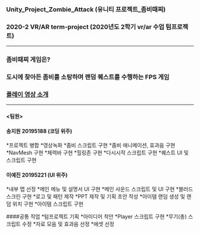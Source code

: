 ### Unity_Project_Zombie_Attack (유니티 프로젝트_좀비때찌)
### 2020-2 VR/AR term-project (2020년도 2학기 vr/ar 수업 텀프로젝트)
-------------------------------------------------------------------
### 좀비때찌 게임은?
### 도시에 찾아든 좀비를 소탕하며 랜덤 퀘스트를 수행하는 FPS 게임
### [플레이 영상 소개](https://youtu.be/z3xuYJGu6AA)
-------------------------------------------------------------------
#### <팀원>
#### 송지원 20195188 (코딩 위주)
*프로젝트 병합
*영상녹화
*좀비 스크립트 구현
*좀비 애니메이션, 효과음 구현
*NavMesh 구현
*체력바 구현
*힐링존 구현
*다시시작 스크립트 구현
*퀘스트 UI 및 스크립트 구현

#### 이예진 20195221 (UI 위주)
*내부 맵 선정
*메인 메뉴 및 설명서 UI 구현
*메인 사운드 스크립트 및 UI 구현
*블러드 스크린 구현
*로고 및 패턴 제작
*PPT 제작 및 기획 초안 작성
*아이템 랜덤 생성 및 랜덤 위치 구현
*아이템 스크립트 구현

####공통 작업
*텀프로젝트 기획
*아이디어 착안
*Player 스크립트 구현
*무기(총) 스크립트 수정
*자료 모음 및 효과음 선정
*에셋 선정
